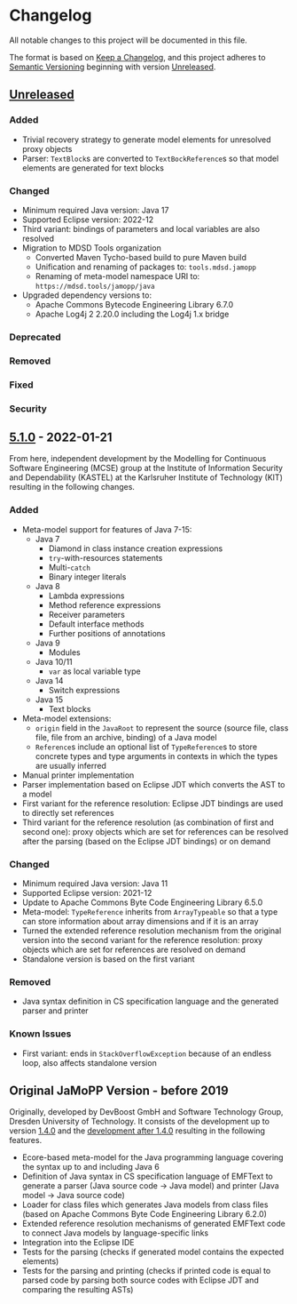 # Changelog

All notable changes to this project will be documented in this file.

The format is based on [Keep a Changelog](https://keepachangelog.com/en/1.1.0/), and this project adheres to [Semantic Versioning](https://semver.org/spec/v2.0.0.html) beginning with version [Unreleased].

## [Unreleased]

### Added

- Trivial recovery strategy to generate model elements for unresolved proxy objects
- Parser: `TextBlock`s are converted to `TextBockReference`s so that model elements are generated for text blocks

### Changed

- Minimum required Java version: Java 17
- Supported Eclipse version: 2022-12
- Third variant: bindings of parameters and local variables are also resolved
- Migration to MDSD Tools organization
    - Converted Maven Tycho-based build to pure Maven build
    - Unification and renaming of packages to: `tools.mdsd.jamopp`
    - Renaming of meta-model namespace URI to: `https://mdsd.tools/jamopp/java`
- Upgraded dependency versions to:
    - Apache Commons Bytecode Engineering Library 6.7.0
	- Apache Log4j 2 2.20.0 including the Log4j 1.x bridge

### Deprecated

### Removed

### Fixed

### Security

## [5.1.0] - 2022-01-21

From here, independent development by the Modelling for Continuous Software Engineering (MCSE) group at the Institute of Information Security and Dependability (KASTEL) at the Karlsruher Institute of Technology (KIT) resulting in the following changes.

### Added

- Meta-model support for features of Java 7-15:
    - Java 7
        - Diamond in class instance creation expressions
        - `try`-with-resources statements
        - Multi-`catch`
        - Binary integer literals
    - Java 8
        - Lambda expressions
        - Method reference expressions
        - Receiver parameters
        - Default interface methods
        - Further positions of annotations
    - Java 9
        - Modules
    - Java 10/11
        - `var` as local variable type
    - Java 14
        - Switch expressions
    - Java 15
        - Text blocks
- Meta-model extensions:
    - `origin` field in the `JavaRoot` to represent the source (source file, class file, file from an archive, binding) of a Java model
    - `Reference`s include an optional list of `TypeReference`s to store concrete types and type arguments in contexts in which the types are usually inferred
- Manual printer implementation
- Parser implementation based on Eclipse JDT which converts the AST to a model
- First variant for the reference resolution: Eclipse JDT bindings are used to directly set references
- Third variant for the reference resolution (as combination of first and second one): proxy objects which are set for references can be resolved after the parsing (based on the Eclipse JDT bindings) or on demand

### Changed

- Minimum required Java version: Java 11
- Supported Eclipse version: 2021-12
- Update to Apache Commons Byte Code Engineering Library 6.5.0
- Meta-model: `TypeReference` inherits from `ArrayTypeable` so that a type can store information about array dimensions and if it is an array
- Turned the extended reference resolution mechanism from the original version into the second variant for the reference resolution: proxy objects which are set for references are resolved on demand
- Standalone version is based on the first variant

### Removed

- Java syntax definition in CS specification language and the generated parser and printer

### Known Issues

- First variant: ends in `StackOverflowException` because of an endless loop, also affects standalone version

## Original JaMoPP Version - before 2019

Originally, developed by DevBoost GmbH and Software Technology Group, Dresden University of Technology. It consists of the development up to version [1.4.0] and the [development after 1.4.0] resulting in the following features.

- Ecore-based meta-model for the Java programming language covering the syntax up to and including Java 6
- Definition of Java syntax in CS specification language of EMFText to generate a parser (Java source code -> Java model) and printer (Java model -> Java source code)
- Loader for class files which generates Java models from class files (based on Apache Commons Byte Code Engineering Library 6.2.0)
- Extended reference resolution mechanisms of generated EMFText code to connect Java models by language-specific links
- Integration into the Eclipse IDE
- Tests for the parsing (checks if generated model contains the expected elements)
- Tests for the parsing and printing (checks if printed code is equal to parsed code by parsing both source codes with Eclipse JDT and comparing the resulting ASTs)

[Unreleased]: https://github.com/MDSD-Tools/TheExtendedJavaModelParserAndPrinter/compare/releases/5.1.0...HEAD
[5.1.0]: https://github.com/MDSD-Tools/TheExtendedJavaModelParserAndPrinter/compare/8bc07...releases/5.1.0
[development after 1.4.0]: https://github.com/MDSD-Tools/TheExtendedJavaModelParserAndPrinter/compare/e46b0...8bc07
[1.4.0]: https://github.com/MDSD-Tools/TheExtendedJavaModelParserAndPrinter/commit/e46b0003803a8ccda7c3aa380ff2c759937d1ccb
